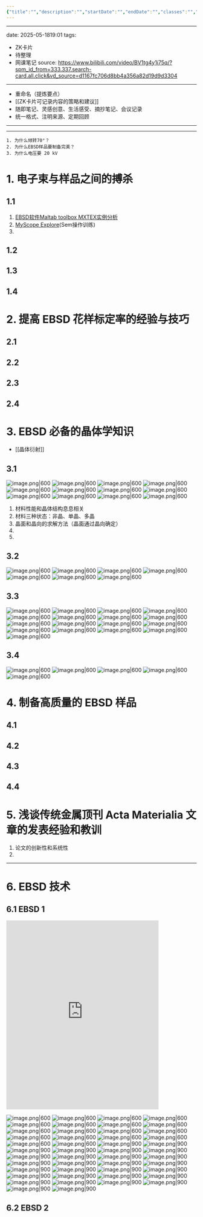 ```yaml
---
{"title":"","description":"","startDate":"","endDate":"","classes":"","color":"","era":"","group":"","path":"","pointsTo":"","type":"","tags":[],"showOnTimeline":true}
---
```


---
date: 2025-05-1819:01
tags:
  - ZK卡片
  - 待整理
  - 网课笔记
source: https://www.bilibili.com/video/BV1tg4y1i75q/?spm_id_from=333.337.search-card.all.click&vd_source=d1167fc706d8bb4a356a82d19d9d3304
---
- 重命名（提炼要点）
- [[ZK卡片可记录内容的策略和建议]]
- 随即笔记、灵感创意、生活感受、摘抄笔记、会议记录
- 统一格式、注明来源、定期回顾
---
---
```ad-question
1. 为什么倾转70°？
2. 为什么EBSD样品要制备完美？
3. 为什么电压要 20 kV

```
# 1. 电子束与样品之间的搏杀 
## 1.1 
1. [EBSD软件Maltab toolbox MXTEX实例分析](https://space.bilibili.com/479474454/lists/2307536?type=season)
2. [MyScope Explore](https://myscope-explore.org/)(Sem操作训练)
3. 
## 1.2 

## 1.3 

## 1.4 



# 2. 提高 EBSD 花样标定率的经验与技巧 
## 2.1 


## 2.2 


## 2.3 


## 2.4 


# 3. EBSD 必备的晶体学知识 
- [[晶体衍射]]
## 3.1 
![image.png|600](https://fig-1321973591.cos.ap-nanjing.myqcloud.com/20250520091140.png)
![image.png|600](https://fig-1321973591.cos.ap-nanjing.myqcloud.com/20250520091210.png)
![image.png|600](https://fig-1321973591.cos.ap-nanjing.myqcloud.com/20250520091246.png)
![image.png|600](https://fig-1321973591.cos.ap-nanjing.myqcloud.com/20250520091321.png)
![image.png|600](https://fig-1321973591.cos.ap-nanjing.myqcloud.com/20250520091426.png)
![image.png|600](https://fig-1321973591.cos.ap-nanjing.myqcloud.com/20250520091511.png)
![image.png|600](https://fig-1321973591.cos.ap-nanjing.myqcloud.com/20250520091550.png)
![image.png|600](https://fig-1321973591.cos.ap-nanjing.myqcloud.com/20250520091611.png)
![image.png|600](https://fig-1321973591.cos.ap-nanjing.myqcloud.com/20250520091747.png)
![image.png|600](https://fig-1321973591.cos.ap-nanjing.myqcloud.com/20250520091817.png)
![image.png|600](https://fig-1321973591.cos.ap-nanjing.myqcloud.com/20250520091853.png)
![image.png|600](https://fig-1321973591.cos.ap-nanjing.myqcloud.com/20250520093613.png)

1. 材料性能和晶体结构息息相关
2. 材料三种状态：非晶、单晶、多晶
3. 晶面和晶向的求解方法（晶面通过晶向确定）
4. 
5. 

## 3.2 
![image.png|600](https://fig-1321973591.cos.ap-nanjing.myqcloud.com/20250520093638.png)
![image.png|600](https://fig-1321973591.cos.ap-nanjing.myqcloud.com/20250520093817.png)
![image.png|600](https://fig-1321973591.cos.ap-nanjing.myqcloud.com/20250520093938.png)
![image.png|600](https://fig-1321973591.cos.ap-nanjing.myqcloud.com/20250520094040.png)
![image.png|600](https://fig-1321973591.cos.ap-nanjing.myqcloud.com/20250520094154.png)
![image.png|600](https://fig-1321973591.cos.ap-nanjing.myqcloud.com/20250520094401.png)
![image.png|600](https://fig-1321973591.cos.ap-nanjing.myqcloud.com/20250520094452.png)

## 3.3 
![image.png|600](https://fig-1321973591.cos.ap-nanjing.myqcloud.com/20250520094516.png)
![image.png|600](https://fig-1321973591.cos.ap-nanjing.myqcloud.com/20250520094605.png)
![image.png|600](https://fig-1321973591.cos.ap-nanjing.myqcloud.com/20250520094619.png)
![image.png|600](https://fig-1321973591.cos.ap-nanjing.myqcloud.com/20250520094709.png)
![image.png|600](https://fig-1321973591.cos.ap-nanjing.myqcloud.com/20250520094725.png)
![image.png|600](https://fig-1321973591.cos.ap-nanjing.myqcloud.com/20250520094742.png)
![image.png|600](https://fig-1321973591.cos.ap-nanjing.myqcloud.com/20250520094811.png)
![image.png|600](https://fig-1321973591.cos.ap-nanjing.myqcloud.com/20250520094836.png)
![image.png|600](https://fig-1321973591.cos.ap-nanjing.myqcloud.com/20250520095020.png)
![image.png|600](https://fig-1321973591.cos.ap-nanjing.myqcloud.com/20250520095047.png)
![image.png|600](https://fig-1321973591.cos.ap-nanjing.myqcloud.com/20250520095125.png)
![image.png|600](https://fig-1321973591.cos.ap-nanjing.myqcloud.com/20250520095210.png)
![image.png|600](https://fig-1321973591.cos.ap-nanjing.myqcloud.com/20250520095223.png)
![image.png|600](https://fig-1321973591.cos.ap-nanjing.myqcloud.com/20250520095323.png)
![image.png|600](https://fig-1321973591.cos.ap-nanjing.myqcloud.com/20250520095339.png)
![image.png|600](https://fig-1321973591.cos.ap-nanjing.myqcloud.com/20250520095353.png)
![image.png|600](https://fig-1321973591.cos.ap-nanjing.myqcloud.com/20250520095446.png)

## 3.4 
![image.png|600](https://fig-1321973591.cos.ap-nanjing.myqcloud.com/20250520095551.png)
![image.png|600](https://fig-1321973591.cos.ap-nanjing.myqcloud.com/20250520095621.png)
![image.png|600](https://fig-1321973591.cos.ap-nanjing.myqcloud.com/20250520095720.png)
![image.png|600](https://fig-1321973591.cos.ap-nanjing.myqcloud.com/20250520095751.png)
![image.png|600](https://fig-1321973591.cos.ap-nanjing.myqcloud.com/20250520095810.png)


# 4. 制备高质量的 EBSD 样品 
## 4.1 


## 4.2 


## 4.3 


## 4.4 
























# 5. 浅谈传统金属顶刊 Acta Materialia 文章的发表经验和教训 
1. 论文的创新性和系统性
2. 

---
# 6. EBSD 技术 
## 6.1 EBSD 1  
<iframe src="http://player.bilibili.com/player.html?isOutside=true&aid=809320818&bvid=BV1X34y1r7tL&cid=517273251&p=1" scrolling="no" border="0" frameborder="no" framespacing="0" allowfullscreen="true" width=80% height=500></iframe>

![image.png|600](https://fig-1321973591.cos.ap-nanjing.myqcloud.com/20250519085954.png)
![image.png|600](https://fig-1321973591.cos.ap-nanjing.myqcloud.com/20250519090201.png)
![image.png|600](https://fig-1321973591.cos.ap-nanjing.myqcloud.com/20250519090328.png)
![image.png|600](https://fig-1321973591.cos.ap-nanjing.myqcloud.com/20250519090643.png)
![image.png|600](https://fig-1321973591.cos.ap-nanjing.myqcloud.com/20250519090756.png)
![image.png|600](https://fig-1321973591.cos.ap-nanjing.myqcloud.com/20250519090913.png)
![image.png|600](https://fig-1321973591.cos.ap-nanjing.myqcloud.com/20250519091037.png)
![image.png|600](https://fig-1321973591.cos.ap-nanjing.myqcloud.com/20250519091224.png)
![image.png|600](https://fig-1321973591.cos.ap-nanjing.myqcloud.com/20250519091307.png)
![image.png|600](https://fig-1321973591.cos.ap-nanjing.myqcloud.com/20250519091512.png)
![image.png|600](https://fig-1321973591.cos.ap-nanjing.myqcloud.com/20250519091552.png)
![image.png|600](https://fig-1321973591.cos.ap-nanjing.myqcloud.com/20250519091635.png)
![image.png|600](https://fig-1321973591.cos.ap-nanjing.myqcloud.com/20250519092007.png)
![image.png|600](https://fig-1321973591.cos.ap-nanjing.myqcloud.com/20250519092156.png)
![image.png|600](https://fig-1321973591.cos.ap-nanjing.myqcloud.com/20250519092321.png)
![image.png|600](https://fig-1321973591.cos.ap-nanjing.myqcloud.com/20250519092423.png)
![image.png|600](https://fig-1321973591.cos.ap-nanjing.myqcloud.com/20250519092455.png)
![image.png|600](https://fig-1321973591.cos.ap-nanjing.myqcloud.com/20250519092530.png)
![image.png|900](https://fig-1321973591.cos.ap-nanjing.myqcloud.com/20250519092628.png)
![image.png|900](https://fig-1321973591.cos.ap-nanjing.myqcloud.com/20250519092726.png)
![image.png|900](https://fig-1321973591.cos.ap-nanjing.myqcloud.com/20250519092955.png)
![image.png|900](https://fig-1321973591.cos.ap-nanjing.myqcloud.com/20250519093040.png)
![image.png|900](https://fig-1321973591.cos.ap-nanjing.myqcloud.com/20250519093232.png)
![image.png|900](https://fig-1321973591.cos.ap-nanjing.myqcloud.com/20250519093433.png)
![image.png|900](https://fig-1321973591.cos.ap-nanjing.myqcloud.com/20250519093634.png)
![image.png|900](https://fig-1321973591.cos.ap-nanjing.myqcloud.com/20250519094004.png)
![image.png|900](https://fig-1321973591.cos.ap-nanjing.myqcloud.com/20250519094315.png)
![image.png|900](https://fig-1321973591.cos.ap-nanjing.myqcloud.com/20250519094742.png)
![image.png|900](https://fig-1321973591.cos.ap-nanjing.myqcloud.com/20250519095009.png)
![image.png|900](https://fig-1321973591.cos.ap-nanjing.myqcloud.com/20250519095225.png)
![image.png|900](https://fig-1321973591.cos.ap-nanjing.myqcloud.com/20250519095304.png)
![image.png|900](https://fig-1321973591.cos.ap-nanjing.myqcloud.com/20250519095618.png)
![image.png|900](https://fig-1321973591.cos.ap-nanjing.myqcloud.com/20250519095641.png)
![image.png|900](https://fig-1321973591.cos.ap-nanjing.myqcloud.com/20250519095710.png)
![image.png|900](https://fig-1321973591.cos.ap-nanjing.myqcloud.com/20250519095852.png)
![image.png|900](https://fig-1321973591.cos.ap-nanjing.myqcloud.com/20250519100018.png)
![image.png|900](https://fig-1321973591.cos.ap-nanjing.myqcloud.com/20250519100133.png)
![image.png|900](https://fig-1321973591.cos.ap-nanjing.myqcloud.com/20250519100230.png)
![image.png|900](https://fig-1321973591.cos.ap-nanjing.myqcloud.com/20250519100354.png)
![image.png|900](https://fig-1321973591.cos.ap-nanjing.myqcloud.com/20250519101153.png)
![image.png|900](https://fig-1321973591.cos.ap-nanjing.myqcloud.com/20250519101233.png)
![image.png|900](https://fig-1321973591.cos.ap-nanjing.myqcloud.com/20250519101246.png)
![image.png|900](https://fig-1321973591.cos.ap-nanjing.myqcloud.com/20250519101340.png)
![image.png|900](https://fig-1321973591.cos.ap-nanjing.myqcloud.com/20250519101419.png)
![image.png|900](https://fig-1321973591.cos.ap-nanjing.myqcloud.com/20250519101600.png)
![image.png|900](https://fig-1321973591.cos.ap-nanjing.myqcloud.com/20250519101650.png)
## 6.2 EBSD 2 
